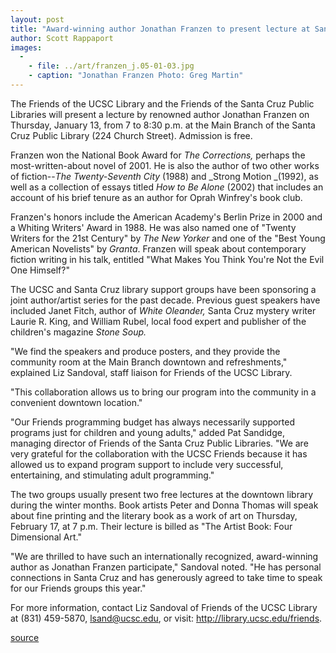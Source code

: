 ```yaml
---
layout: post
title: "Award-winning author Jonathan Franzen to present lecture at Santa Cruz Public Library"
author: Scott Rappaport
images:
  -
    - file: ../art/franzen_j.05-01-03.jpg
    - caption: "Jonathan Franzen Photo: Greg Martin"
---
```


The Friends of the UCSC Library and the Friends of the Santa Cruz Public Libraries will present a lecture by renowned author Jonathan Franzen on Thursday, January 13, from 7 to 8:30 p.m. at the Main Branch of the Santa Cruz Public Library (224 Church Street). Admission is free.

Franzen won the National Book Award for _The Corrections,_ perhaps the most-written-about novel of 2001. He is also the author of two other works of fiction--_The Twenty-Seventh City_ (1988) and _Strong Motion _(1992), as well as a collection of essays titled _How to Be Alone_ (2002) that includes an account of his brief tenure as an author for Oprah Winfrey's book club.   

Franzen's honors include the American Academy's Berlin Prize in 2000 and a Whiting Writers' Award in 1988. He was also named one of "Twenty Writers for the 21st Century" by _The New Yorker_ and one of the "Best Young American Novelists" by _Granta_. Franzen will speak about contemporary fiction writing in his talk, entitled "What Makes You Think You're Not the Evil One Himself?"   

The UCSC and Santa Cruz library support groups have been sponsoring a joint author/artist series for the past decade. Previous guest speakers have included Janet Fitch, author of _White Oleander,_ Santa Cruz mystery writer Laurie R. King, and William Rubel, local food expert and publisher of the children's magazine _Stone Soup._   

"We find the speakers and produce posters, and they provide the community room at the Main Branch downtown and refreshments," explained Liz Sandoval, staff liaison for Friends of the UCSC Library.

"This collaboration allows us to bring our program into the community in a convenient downtown location."   

"Our Friends programming budget has always necessarily supported programs just for children and young adults," added Pat Sandidge, managing director of Friends of the Santa Cruz Public Libraries. "We are very grateful for the collaboration with the UCSC Friends because it has allowed us to expand program support to include very successful, entertaining, and stimulating adult programming."   

The two groups usually present two free lectures at the downtown library during the winter months. Book artists Peter and Donna Thomas will speak about fine printing and the literary book as a work of art on Thursday, February 17, at 7 p.m. Their lecture is billed as "The Artist Book: Four Dimensional Art."  

"We are thrilled to have such an internationally recognized, award-winning author as Jonathan Franzen participate," Sandoval noted. "He has personal connections in Santa Cruz and has generously agreed to take time to speak for our Friends groups this year."  

For more information, contact Liz Sandoval of Friends of the UCSC Library at (831) 459-5870, [lsand@ucsc.edu][1], or visit: <http://library.ucsc.edu/friends>.   

[1]: mailto:lsand@ucsc.edu

[source](http://www1.ucsc.edu/currents/04-05/01-03/franzen.asp "Permalink to franzen")
